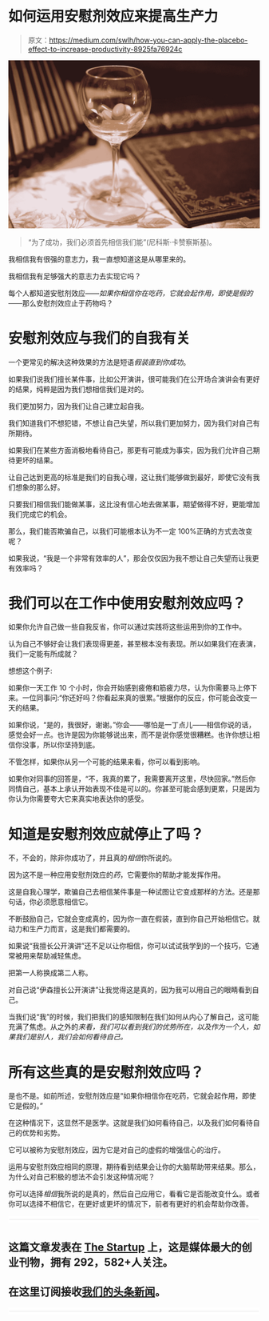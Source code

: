 # 如何运用安慰剂效应来提高生产力

> 原文：<https://medium.com/swlh/how-you-can-apply-the-placebo-effect-to-increase-productivity-8925fa76924c>

![](img/a1a60b20dcb4bfe875340bc20fa7701c.png)

> “为了成功，我们必须首先相信我们能”(尼科斯·卡赞察斯基)。

我相信我有很强的意志力，我一直想知道这是从哪里来的。

我相信我有足够强大的意志力去实现它吗？

每个人都知道安慰剂效应——*如果你相信你在吃药，它就会起作用，即使是假的*——那么安慰剂效应止于药物吗？

# 安慰剂效应与我们的自我有关

一个更常见的解决这种效果的方法是短语*假装直到你成功*。

如果我们说我们擅长某件事，比如公开演讲，很可能我们在公开场合演讲会有更好的结果，纯粹是因为我们想相信我们是对的。

我们更加努力，因为我们让自己建立起自我。

我们知道我们不想犯错，不想让自己失望，所以我们更加努力，因为我们对自己有所期待。

如果我们在某些方面消极地看待自己，那更有可能成为事实，因为我们允许自己期待更坏的结果。

让自己达到更高的标准是我们的自我心理，这让我们能够做到最好，即使它没有我们想象的那么好。

只要我们相信我们能做某事，这比没有信心地去做某事，期望做得不好，更能增加我们完成它的机会。

那么，我们能否欺骗自己，以我们可能根本认为不一定 100%正确的方式去改变呢？

如果我说，“我是一个非常有效率的人”，那会仅仅因为我不想让自己失望而让我更有效率吗？

# 我们可以在工作中使用安慰剂效应吗？

如果你允许自己做一些自我反省，你可以通过实践将这些运用到你的工作中。

认为自己不够好会让我们表现得更差，甚至根本没有表现。所以如果我们在表演，我们一定能有所成就？

想想这个例子:

如果你一天工作 10 个小时，你会开始感到疲倦和筋疲力尽，认为你需要马上停下来。一位同事问:“你还好吗？你看起来真的很累。”根据你的反应，你可能会改变一天的结果。

如果你说，“是的，我很好，谢谢。”你会——哪怕是一丁点儿——相信你说的话，感觉会好一点。也许是因为你能够说出来，而不是说你感觉很糟糕。也许你想让相信你没事，所以你坚持到底。

不管怎样，如果你从另一个可能的结果来看，你可以看到影响。

如果你对同事的回答是，“不，我真的累了，我需要离开这里，尽快回家。”然后你同情自己，基本上承认开始表现不佳是可以的。你甚至可能会感到更累，只是因为你认为你需要夸大它来真实地表达你的感受。

# 知道是安慰剂效应就停止了吗？

不，不会的，除非你成功了，并且真的*相信*你所说的。

因为这不是一种应用安慰剂效应的*药*，它需要你的帮助才能发挥作用。

这是自我心理学，欺骗自己去相信某件事是一种试图让它变成那样的方法。还是那句话，你必须愿意相信它。

不断鼓励自己，它就会变成真的，因为你一直在假装，直到你自己开始相信它。就动力和生产力而言，这是我们都需要的。

如果说“我擅长公开演讲”还不足以让你相信，你可以试试我学到的一个技巧，它通常被用来帮助减轻焦虑。

把第一人称换成第二人称。

对自己说“伊森擅长公开演讲”让我觉得这是真的，因为我可以用自己的眼睛看到自己。

当我们说“我”的时候，我们把我们的感知限制在我们如何从内心了解自己，这可能充满了焦虑。从之外的*来看，我们可以看到我们的优势所在，以及作为一个人，如果我们是别人，我们会如何看待自己。*

# 所有这些真的是安慰剂效应吗？

是也不是。如前所述，安慰剂效应是“如果你相信你在吃药，它就会起作用，即使它是假的。”

在这种情况下，这显然不是医学。这就是我们如何看待自己，以及我们如何看待自己的优势和劣势。

它可以被称为安慰剂效应，因为它是对自己的虚假的增强信心的治疗。

运用与安慰剂效应相同的原理，期待看到结果会让你的大脑帮助带来结果。那么，为什么对自己积极的想法不会引发这种情况呢？

你可以选择*相信*我所说的是真的，然后自己应用它，看看它是否能改变什么。或者你可以选择不相信它，在更好或更坏的情况下，前者有更好的机会帮助你改善。

![](img/731acf26f5d44fdc58d99a6388fe935d.png)

## 这篇文章发表在 [The Startup](https://medium.com/swlh) 上，这是媒体最大的创业刊物，拥有 292，582+人关注。

## 在这里订阅接收[我们的头条新闻](http://growthsupply.com/the-startup-newsletter/)。

![](img/731acf26f5d44fdc58d99a6388fe935d.png)
